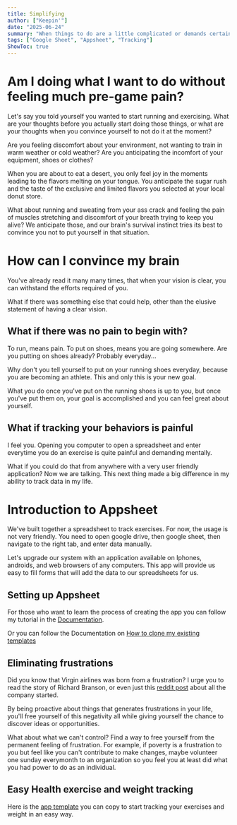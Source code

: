 ```yaml
---
title: Simplifying
author: ["Keepin'"]
date: "2025-06-24"
summary: "When things to do are a little complicated or demands certain efforts, we often fail to follow through with them. Simplify what you need to do, or forget about it."
tags: ["Google Sheet", "Appsheet", "Tracking"]
ShowToc: true
---
```


# Am I doing what I want to do without feeling much pre-game pain?

Let's say you told yourself you wanted to start running and exercising. What are your thoughts before you actually start doing those things, or what are your thoughts when you convince yourself to not do it at the moment?

Are you feeling discomfort about your environment, not wanting to train in warm weather or cold weather? Are you anticipating the incomfort of your equipment, shoes or clothes?

When you are about to eat a desert, you only feel joy in the moments leading to the flavors melting on your tongue. You anticipate the sugar rush and the taste of the exclusive and limited flavors you selected at your local donut store.

What about running and sweating from your ass crack and feeling the pain of muscles stretching and discomfort of your breath trying to keep you alive? We anticipate those, and our brain's survival instinct tries its best to convince you not to put yourself in that situation.

# How can I convince my brain

You've already read it many many times, that when your vision is clear, you can withstand the efforts required of you.

What if there was something else that could help, other than the elusive statement of having a clear vision.

## What if there was no pain to begin with?
To run, means pain.
To put on shoes, means you are going somewhere.
Are you putting on shoes already? Probably everyday...

Why don't you tell yourself to put on your running shoes everyday, because you are becoming an athlete. This and only this is your new goal.

What you do once you've put on the running shoes is up to you, but once you've put them on, your goal is accomplished and you can feel great about yourself.

## What if tracking your behaviors is painful
I feel you. Opening you computer to open a spreadsheet and enter everytime you do an exercise is quite painful and demanding mentally.

What if you could do that from anywhere with a very user friendly application? Now we are talking. This next thing made a big difference in my ability to track data in my life.

# Introduction to Appsheet

We've built together a spreadsheet to track exercises. For now, the usage is not very friendly. You need to open google drive, then google sheet, then navigate to the right tab, and enter data manually.

Let's upgrade our system with an application available on Iphones, androids, and web browsers of any computers. This app will provide us easy to fill forms that will add the data to our spreadsheets for us.

## Setting up Appsheet
For those who want to learn the process of creating the app you can follow my tutorial in the [Documentation](https://docs.keepintracks.com//tutorials/appsheet/health-tracking-app.html).

Or you can follow the Documentation on [How to clone my existing templates](https://docs.keepintracks.com/tutorials/appsheet/index.html#copy-an-existing-app)

## Eliminating frustrations
Did you know that Virgin airlines was born from a frustration? I urge you to read the story of Richard Branson, or even just this [reddit post](https://www.reddit.com/r/Entrepreneur/comments/2769ua/this_is_how_richard_branson_started_virgin/) about all the company started.

By being proactive about things that generates frustrations in your life, you'll free yourself of this negativity all while giving yourself the chance to discover ideas or opportunities.

What about what we can't control? Find a way to free yourself from the permanent feeling of frustration. For example, if poverty is a frustration to you but feel like you can't contribute to make changes, maybe volunteer one sunday everymonth to an organization so you feel you at least did what you had power to do as an individual.

## Easy Health exercise and weight tracking

Here is the [app template](https://www.appsheet.com/portfolio/83257098) you can copy to start tracking your exercises and weight in an easy way.